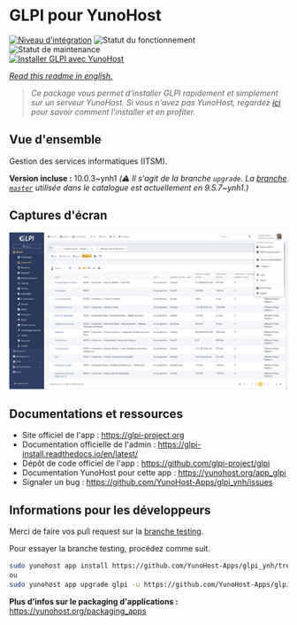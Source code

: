 <!--
N.B.: This README was automatically generated by https://github.com/YunoHost/apps/tree/master/tools/README-generator
It shall NOT be edited by hand.
-->

# GLPI pour YunoHost

[![Niveau d'intégration](https://dash.yunohost.org/integration/glpi.svg)](https://dash.yunohost.org/appci/app/glpi) ![Statut du fonctionnement](https://ci-apps.yunohost.org/ci/badges/glpi.status.svg) ![Statut de maintenance](https://ci-apps.yunohost.org/ci/badges/glpi.maintain.svg)  
[![Installer GLPI avec YunoHost](https://install-app.yunohost.org/install-with-yunohost.svg)](https://install-app.yunohost.org/?app=glpi)

*[Read this readme in english.](./README.md)*

> *Ce package vous permet d'installer GLPI rapidement et simplement sur un serveur YunoHost.
Si vous n'avez pas YunoHost, regardez [ici](https://yunohost.org/#/install) pour savoir comment l'installer et en profiter.*

## Vue d'ensemble

Gestion des services informatiques (ITSM).

**Version incluse :** 10.0.3~ynh1 *(:warning: Il s'agit de la branche `upgrade`. La [branche `master`](https://github.com/YunoHost-Apps/glpi_ynh/tree/master) utilisée dans le catalogue est actuellement en 9.5.7\~ynh1.)*


## Captures d'écran

![Capture d'écran de GLPI](./doc/screenshots/screenshot.png)

## Documentations et ressources

* Site officiel de l'app : <https://glpi-project.org>
* Documentation officielle de l'admin : <https://glpi-install.readthedocs.io/en/latest/>
* Dépôt de code officiel de l'app : <https://github.com/glpi-project/glpi>
* Documentation YunoHost pour cette app : <https://yunohost.org/app_glpi>
* Signaler un bug : <https://github.com/YunoHost-Apps/glpi_ynh/issues>

## Informations pour les développeurs

Merci de faire vos pull request sur la [branche testing](https://github.com/YunoHost-Apps/glpi_ynh/tree/testing).

Pour essayer la branche testing, procédez comme suit.

``` bash
sudo yunohost app install https://github.com/YunoHost-Apps/glpi_ynh/tree/testing --debug
ou
sudo yunohost app upgrade glpi -u https://github.com/YunoHost-Apps/glpi_ynh/tree/testing --debug
```

**Plus d'infos sur le packaging d'applications :** <https://yunohost.org/packaging_apps>
